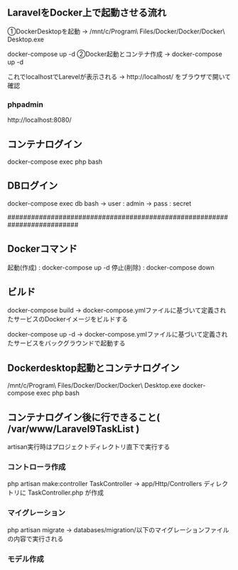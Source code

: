## LaravelをDocker上で起動させる流れ

①DockerDesktopを起動
→ /mnt/c/Program\ Files/Docker/Docker/Docker\ Desktop.exe

docker-compose up -d
②Docker起動とコンテナ作成
→ docker-compose up -d

これでlocalhostでLarevelが表示される
→ http://localhost/ をブラウザで開いて確認

### phpadmin
http://localhost:8080/

## コンテナログイン
docker-compose exec php bash

## DBログイン
docker-compose exec db bash
→ user : admin
→ pass : secret

##########################################################################

## Dockerコマンド
起動(作成) : docker-compose up -d
停止(削除) : docker-compose down

## ビルド
docker-compose build
→ docker-compose.ymlファイルに基づいて定義されたサービスのDockerイメージをビルドする

docker-compose up -d
→ docker-compose.ymlファイルに基づいて定義されたサービスをバックグラウンドで起動する

## Dockerdesktop起動とコンテナログイン 
/mnt/c/Program\ Files/Docker/Docker/Docker\ Desktop.exe
docker-compose exec php bash

## コンテナログイン後に行できること( /var/www/Laravel9TaskList )
 artisan実行時はプロジェクトディレクトリ直下で実行する

### コントローラ作成
php artisan make:controller TaskController
→ app/Http/Controllers ディレクトリに TaskController.php が作成

### マイグレーション
php artisan migrate
→ databases/migration/以下のマイグレーションファイルの内容で実行される

### モデル作成


